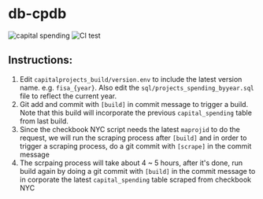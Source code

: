 # db-cpdb
![capital spending](https://github.com/NYCPlanning/db-cpdb/workflows/capital%20spending/badge.svg) ![CI test](https://github.com/NYCPlanning/db-cpdb/workflows/CI%20test/badge.svg)

## Instructions: 
1. Edit `capitalprojects_build/version.env` to include the latest version name. e.g. `fisa_{year}`. Also edit the `sql/projects_spending_byyear.sql` file to reflect the current year. 
2. Git add and commit with `[build]` in commit message to trigger a build. Note that this build will incorporate the previous `capital_spending` table from last build. 
3. Since the checkbook NYC script needs the latest `maprojid` to do the request, we will run the scraping process after `[build]` 
and in order to trigger a scraping process, do a git commit with `[scrape]` in the commit message
4. The scrpaing process will take about 4 ~ 5 hours, after it's done, run build again by doing a git commit with `[build]` in the commit message to in corporate the latest `capital_spending` table scraped from checkbook NYC
